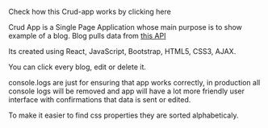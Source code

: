 Check how this Crud-app works by clicking here

Crud App is a Single Page Application whose main purpose is to show example of a blog. Blog pulls data from [this API](https://jsonplaceholder.typicode.com/)

Its created using React, JavaScript, Bootstrap, HTML5, CSS3, AJAX.

You can click every blog, edit or delete it.

console.logs are just for ensuring that app works correctly, in production all console logs will be removed and app will have a lot more friendly user interface with confirmations that data is sent or edited.

To make it easier to find css properties they are sorted alphabeticaly.

